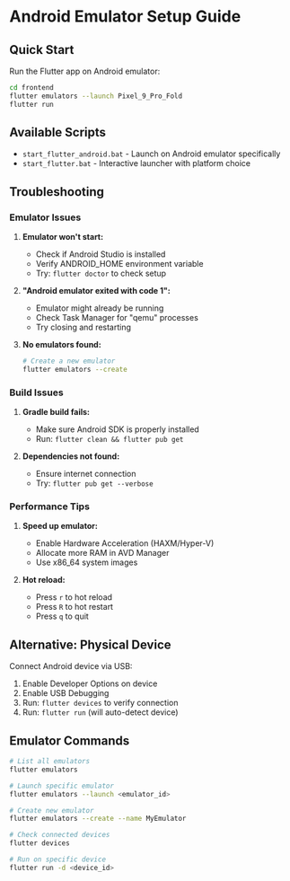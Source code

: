 # Android Emulator Setup Guide

## Quick Start
Run the Flutter app on Android emulator:
```bash
cd frontend
flutter emulators --launch Pixel_9_Pro_Fold
flutter run
```

## Available Scripts
- `start_flutter_android.bat` - Launch on Android emulator specifically
- `start_flutter.bat` - Interactive launcher with platform choice

## Troubleshooting

### Emulator Issues
1. **Emulator won't start:**
   - Check if Android Studio is installed
   - Verify ANDROID_HOME environment variable
   - Try: `flutter doctor` to check setup

2. **"Android emulator exited with code 1":**
   - Emulator might already be running
   - Check Task Manager for "qemu" processes
   - Try closing and restarting

3. **No emulators found:**
   ```bash
   # Create a new emulator
   flutter emulators --create
   ```

### Build Issues
1. **Gradle build fails:**
   - Make sure Android SDK is properly installed
   - Run: `flutter clean && flutter pub get`

2. **Dependencies not found:**
   - Ensure internet connection
   - Try: `flutter pub get --verbose`

### Performance Tips
1. **Speed up emulator:**
   - Enable Hardware Acceleration (HAXM/Hyper-V)
   - Allocate more RAM in AVD Manager
   - Use x86_64 system images

2. **Hot reload:**
   - Press `r` to hot reload
   - Press `R` to hot restart
   - Press `q` to quit

## Alternative: Physical Device
Connect Android device via USB:
1. Enable Developer Options on device
2. Enable USB Debugging
3. Run: `flutter devices` to verify connection
4. Run: `flutter run` (will auto-detect device)

## Emulator Commands
```bash
# List all emulators
flutter emulators

# Launch specific emulator
flutter emulators --launch <emulator_id>

# Create new emulator
flutter emulators --create --name MyEmulator

# Check connected devices
flutter devices

# Run on specific device
flutter run -d <device_id>
```
